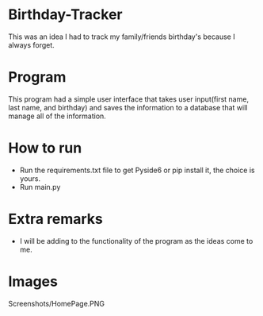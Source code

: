 # Birthday-Tracker
This was an idea I had to track my family/friends birthday's because I always forget.

# Program
This program had a simple user interface that takes user input(first name, last name, and birthday) and saves the information to a database that will manage all of the information.

# How to run
* Run the requirements.txt file to get Pyside6 or pip install it, the choice is yours.
* Run main.py

# Extra remarks
* I will be adding to the functionality of the program as the ideas come to me.

# Images
Screenshots/HomePage.PNG

